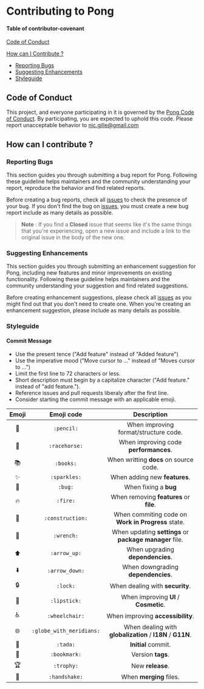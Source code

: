 # Contributing to Pong

#### Table of contributor-covenant

[Code of Conduct](#code-of-conduct)

[How can I Contribute ?](#how-can-i-contribute)
  * [Reporting Bugs](#reporting-bugs)
  * [Suggesting Enhancements](#suggesting-enhancements)
  * [Styleguide](#styleguide)

## Code of Conduct

This project, and everyone participating in it is governed by the [Pong Code of Conduct](CODE_OF_CONDUCT.md).
By participating, you are expected to uphold this code.
Please report unacceptable behavior to [nic.gille@gmail.com](mailto:nic.gille@gmail.com)


## How can I contribute ?

### Reporting Bugs

This section guides you through submitting a bug report for Pong.
Following these guideline helps maintainers and the community understanding your report,
reproduce the behavior and find related reports.

Before creating a bug reports, check all [issues](https://github.com/Kero76/Pong/issues)
to check the presence of your bug. If you don't find the bug on [issues](https://github.com/Kero76/Pong/issues),
you must create a new bug report include as many details as possible.

> **Note** : If you find a **Closed** issue that seems like it's the same things
that you're experiencing, open a new issue and include a link to the original issue
in the body of the new one.

### Suggesting Enhancements

This section guides you through submitting an enhancement suggestion for Pong,
including new features and minor improvements on existing functionality.
Following these guideline helps maintainers and the community understanding your suggestion
and find related suggestions.

Before creating enhancement suggestions, please check all [issues](https://github.com/Kero76/Pong/issues)
as you might find out that you don't need to create one.
When you're creating an enhancement suggestion, please include as many details as possible.

### Styleguide

#### Commit Message
* Use the present tence ("Add feature" instead of "Added feature")
* Use the imperative mood ("Move cursor to ..." instead of "Moves cursor to ...")
* Limit the first line to 72 characters or less.
* Short description must begin by a capitalize character ("Add feature." instead of "add feature.").
* Reference issues and pull requests liberaly after the first line.
* Consider starting the commit message with an applicable emoji.

|          Emoji         |        Emoji code        |                                 Description                                |
|:----------------------:|:------------------------:|:--------------------------------------------------------------------------:|
| :pencil:               | `:pencil:`               | When improving format/structure code.                                      |
| :racehorse:            | `:racehorse:`            | When improving code **performances**.                                      |
| :books:                | `:books:`                | When writting **docs** on source code.                                     |
| :sparkles:             | `:sparkles:`             | When adding new **features**.                                              |
| :bug:                  | `:bug:`                  | When fixing a **bug**                                                      |
| :fire:                 | `:fire:`                 | When removing **features** or **file**.                                    |
| :construction:         | `:construction:`         | When commiting code on **Work in Progress** state.                         |
| :wrench:               | `:wrench:`               | When updating **settings** or **package manager** file.                    |
| :arrow_up:             | `:arrow_up:`             | When upgrading **dependencies**.                                           |
| :arrow_down:           | `:arrow_down:`           | When downgrading **dependencies**.                                         |
| :lock:                 | `:lock:`                 | When dealing with **security**.                                            |
| :lipstick:             | `:lipstick:`             | When improving **UI** / **Cosmetic**.                                      |
| :wheelchair:           | `:wheelchair:`           | When improving **accessibility**.                                          |
| :globe_with_meridians: | `:globe_with_meridians:` | When dealing with **globalization** / **I18N** / **G11N**.                 |
| :tada:                 | `:tada:`                 | **Initial** commit.                                                        |
| :bookmark:             | `:bookmark:`             | Version **tags**.                                                          |
| :trophy:               | `:trophy:`               | New **release**.                                                           |
| :handshake:            | `:handshake:`            | When **merging** files.                                                    |

